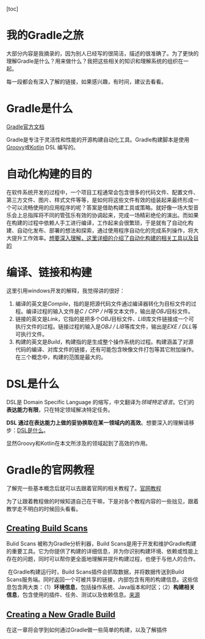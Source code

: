 [toc]

# 我的Gradle之旅

大部分内容是我摘录的，因为别人已经写的很简洁，描述的很准确了。为了更快的理解Gradle是什么？用来做什么？我把这些相关的知识和理解系统的组织在一起。

每一段都会有深入了解的链接，如果感兴趣，有时间，建议去看看。

# Gradle是什么

[Gradle官方文档](https://docs.gradle.org/current/userguide/userguide.html)

Gradle是专注于灵活性和性能的开源构建自动化工具。Gradle构建脚本是使用[Groovy](https://groovy-lang.org/)或[Kotlin](https://kotlinlang.org/) DSL 编写的。

# 自动化构建的目的

在软件系统开发的过程中，一个项目工程通常会包含很多的代码文件、配置文件、第三方文件、图片、样式文件等等，是如何将这些文件有效的组装起来最终形成一个可以流畅使用的应用程序的呢？答案是借助构建工具或策略。就好像一场大型音乐会上总指挥将不同的管弦乐有效的协调起来，完成一场精彩绝伦的演出。而如果在构建的过程中依赖人手工进行编译，工作起来会很繁琐，于是就有了自动化构建、自动化发布、部署的想法和探索，通过使用程序自动化的完成系列操作，将大大提升工作效率。[想要深入理解，这里详细的介绍了自动化构建的相关工具以及目的](https://zhuanlan.zhihu.com/p/103611151)

# 编译、链接和构建

这里引用windows开发的解释，我觉得讲的很好：

1. 编译的英文是*Compile*，指的是把源代码文件通过编译器转化为目标文件的过程。编译过程的输入文件是*C / CPP / H*等文本文件，输出是*OBJ*目标文件。
2. 链接的英文是*Link*，它指的是把多个*OBJ*目标文件、*LIB*库文件链接成一个可执行文件的过程。链接过程的输入是*OBJ / LIB*等库文件，输出是*EXE / DLL*等可执行文件。
3. 构建的英文是*Build*，构建指的是生成整个操作系统的过程。构建涵盖了对源代码的编译、对库文件的链接，还有可能包含映像文件打包等其它附加操作。在三个概念中，构建的范围是最大的。

# DSL是什么

DSL是 Domain Specific Language 的缩写，中文翻译为*领域特定语言*。它们的**表达能力有限**，只在特定领域解决特定任务。

**DSL 通过在表达能力上做的妥协换取在某一领域内的高效**。想要深入的理解请移步：[DSL是什么](https://draveness.me/dsl/)。

显然Groovy和Kotlin在本文所涉及的领域起到了高效的作用。

# Gradle的官网教程

了解完一些基本概念后就可以去跟着官网的相关教程了。[官网教程](https://gradle.org/guides/#getting-started) 

为了让跟着教程做的时候知道自己在干嘛，下是对各个教程内容的一些拙见，跟着教学走不明白的时候回头看看。

##  [Creating Build Scans](https://guides.gradle.org/creating-build-scans/)

Bulid Scans 被称为Gradle分析利器，Build Scans是用于开发和维护Gradle构建的重要工具。它为你提供了构建的详细信息，并为你识别构建环境、依赖或性能上存在的问题，同时可以帮你更全面地理解并提升构建过程，也便于与他人的合作。

​    在Gradle构建运行时，Build Scans插件会抓取数据，并将数据传送到Build Scans服务端。同时返回一个可被共享的链接，内部包含有用的构建信息。这些信息包含两大类：（1）**环境信息**，包括操作系统、Java版本和时区；（2）**构建相关信息**，包含使用的插件、任务、测试以及依赖信息。[来源](https://www.jianshu.com/p/646deb0010d1)

## [Creating a New Gradle Build](https://guides.gradle.org/creating-new-gradle-builds/)

在这一章将会学到如何通过Gradle做一些简单的构建，以及了解插件